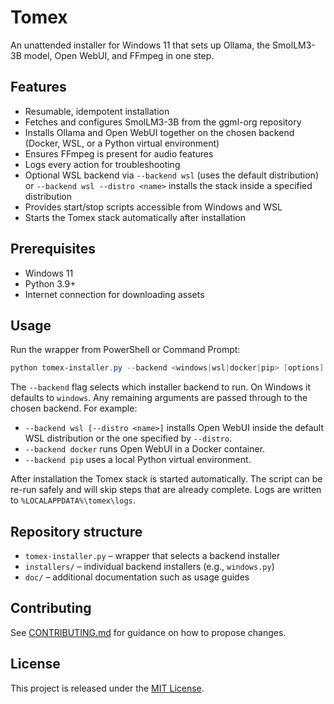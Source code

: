 # Tomex

An unattended installer for Windows 11 that sets up Ollama, the SmolLM3-3B model, Open WebUI, and FFmpeg in one step.

## Features
- Resumable, idempotent installation
- Fetches and configures SmolLM3-3B from the ggml-org repository
- Installs Ollama and Open WebUI together on the chosen backend (Docker, WSL, or a Python virtual environment)
- Ensures FFmpeg is present for audio features
- Logs every action for troubleshooting
- Optional WSL backend via `--backend wsl` (uses the default distribution) or `--backend wsl --distro <name>` installs the stack inside a specified distribution
- Provides start/stop scripts accessible from Windows and WSL
- Starts the Tomex stack automatically after installation

## Prerequisites
- Windows 11
- Python 3.9+
- Internet connection for downloading assets

## Usage
Run the wrapper from PowerShell or Command Prompt:

```powershell
python tomex-installer.py --backend <windows|wsl|docker|pip> [options]
```

The `--backend` flag selects which installer backend to run. On Windows it defaults to `windows`. Any remaining arguments are passed through to the
chosen backend. For example:

- `--backend wsl [--distro <name>]` installs Open WebUI inside the default WSL distribution or the one specified by `--distro`.
- `--backend docker` runs Open WebUI in a Docker container.
- `--backend pip` uses a local Python virtual environment.

After installation the Tomex stack is started automatically. The script can be re-run safely and will skip steps that are already complete. Logs are written to `%LOCALAPPDATA%\tomex\logs`.

## Repository structure
- `tomex-installer.py` – wrapper that selects a backend installer
- `installers/` – individual backend installers (e.g., `windows.py`)
- `doc/` – additional documentation such as usage guides

## Contributing
See [CONTRIBUTING.md](CONTRIBUTING.md) for guidance on how to propose changes.

## License
This project is released under the [MIT License](LICENSE).
